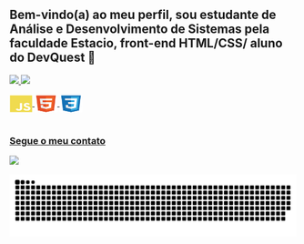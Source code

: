 ## Bem-vindo(a) ao meu perfil, sou estudante de Análise e Desenvolvimento de Sistemas pela faculdade Estacio, front-end HTML/CSS/ aluno do DevQuest 🧙 
<div>
  <a href="https://github.com/MDaniloFv">
  <img height="180em" src="https://github-readme-stats.vercel.app/api?username=MDaniloFv&show_icons=true&theme=algolia&include_all_commits=true&count_private=true"/>
  <img height="180em" src="https://github-readme-stats.vercel.app/api/top-langs/?username=MDaniloFv&layout=compact&langs_count=6&theme=algolia"/>
</div>
<div style="display: inline_block"><br>
  <img align="center" alt="Js" height="30" width="40" src="https://raw.githubusercontent.com/devicons/devicon/master/icons/javascript/javascript-plain.svg ">
  <img align="center" alt="HTML" height="30" width="40" src="https://raw.githubusercontent.com/devicons/devicon/master/icons/html5/html5-original.svg ">
  <img align="center" alt="CSS" height="30" width="40" src="https://raw.githubusercontent.com/devicons/devicon/master/icons/css3/css3-original.svg ">
</div>
 
 <br>
 
  ### Segue o meu contato
 
<div>
  <a href="https://www.linkedin.com/in/marcio-df-vieira/" target="_blank"><img src="https://img.shields.io/badge/-LinkedIn-%230077B5?style= for-the-badge&logo=linkedin&logoColor=white" target="_blank"></a>
 
![Animação de cobra](https://github.com/MDaniloFv/MDaniloFv/blob/output/github-contribution-grid-snake.svg)
</div>
